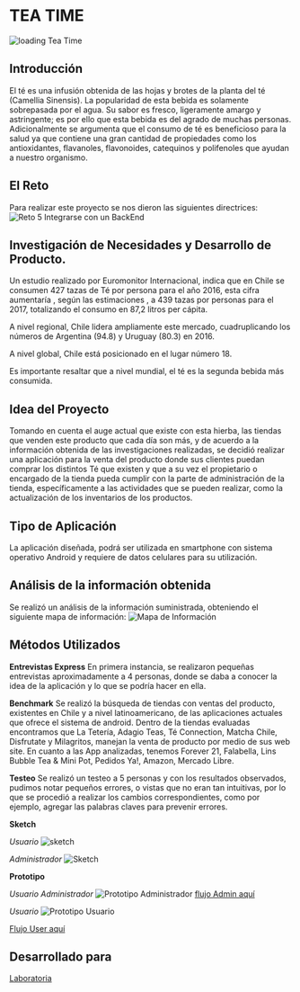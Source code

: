 # TEA TIME

![loading Tea Time](https://i.imgur.com/SfJzfOb.jpg)

## Introducción

El té es una infusión obtenida de las hojas y brotes de la planta del té (Camellia Sinensis).
La popularidad de esta bebida es solamente sobrepasada por el agua. Su sabor es fresco, ligeramente amargo y astringente; es por ello que esta bebida es del agrado de muchas personas.
Adicionalmente se argumenta que el consumo de té es beneficioso para la salud ya que contiene una gran cantidad de propiedades como los antioxidantes, flavanoles, flavonoides, catequinos y polifenoles que ayudan a nuestro organismo.

## El Reto
Para realizar este proyecto se nos dieron las siguientes directrices:
![Reto 5 Integrarse con un BackEnd](https://image.ibb.co/hGCq7x/Captura_de_pantalla_2018_03_22_a_la_s_11_11_30_p_m.png)

## Investigación de Necesidades y Desarrollo de Producto.


Un estudio realizado por Euromonitor Internacional, indica que en Chile se consumen 427 tazas de Té por persona para el año 2016, esta cifra aumentaría , según las estimaciones , a 439 tazas por personas para el 2017, totalizando el consumo en 87,2 litros per cápita.

A nivel regional, Chile lidera ampliamente este mercado, cuadruplicando los números de Argentina (94.8) y Uruguay (80.3) en 2016.

A nivel global, Chile está posicionado en el lugar número 18.

Es importante resaltar que a nivel mundial, el té es la segunda bebida más consumida.

## Idea del Proyecto

Tomando en cuenta el auge actual que existe con esta hierba,  las tiendas que venden este producto que cada día son más,  y  de acuerdo a la información obtenida de las investigaciones realizadas, se decidió realizar una aplicación para la venta del producto donde sus clientes puedan comprar los distintos Té que existen y que a su vez el propietario o encargado de la tienda pueda cumplir con la parte de administración de la tienda, específicamente a las actividades que se pueden realizar, como la actualización de los inventarios de los productos.

## Tipo de Aplicación

La aplicación diseñada, podrá ser utilizada en smartphone con sistema operativo Android y requiere de datos celulares para su utilización.



## Análisis de la información obtenida

Se realizó un análisis de la información suministrada, obteniendo  el siguiente mapa de información:
![Mapa de Información](https://image.ibb.co/cyvcnx/Captura_de_pantalla_2018_03_23_a_la_s_1_29_10_a_m.png)


## Métodos Utilizados 


**Entrevistas Express**	
En primera instancia, se realizaron pequeñas entrevistas aproximadamente a 4 personas, donde se daba a conocer la idea de la aplicación y lo que se podría hacer en ella.

**Benchmark**
	Se realizó la búsqueda de tiendas con ventas del producto, existentes en Chile y a nivel latinoamericano, de las aplicaciones actuales que ofrece el sistema de android.
	Dentro de la tiendas evaluadas encontramos que La Tetería, Adagio Teas, Té Connection, Matcha Chile, Disfrutate y Milagritos, manejan la venta de producto por medio de sus web site.
	En cuanto a las App analizadas, tenemos Forever 21, Falabella, Lins Bubble Tea & Mini Pot, Pedidos Ya!, Amazon, Mercado Libre. 

**Testeo**
	Se realizó un testeo a 5 personas y con los resultados observados,  pudimos notar pequeños errores, o vistas que no eran tan intuitivas, por lo que se procedió a realizar los cambios correspondientes, como por ejemplo, agregar las palabras claves para prevenir errores.

**Sketch**

*Usuario*
![sketch](https://i.imgur.com/Dm7gpXn.jpg)

*Administrador*
![Sketch](https://image.ibb.co/eXmYSx/Captura_de_pantalla_2018_03_23_a_la_s_1_08_04_a_m.png)

**Prototipo**


*Usuario Administrador*
![Prototipo Administrador](https://image.ibb.co/kY77nx/Captura_de_pantalla_2018_03_23_a_la_s_1_08_14_a_m.png)
<a href="https://marvelapp.com/project/2834080/">flujo Admin aquí</a> 

*Usuario*
![Prototipo Usuario](https://image.ibb.co/huHU0H/Captura_de_pantalla_2018_03_23_a_la_s_1_08_20_a_m.png)

<a href="https://marvelapp.com/project/2834239/"> Flujo User aquí</a>


## Desarrollado para
[Laboratoria](http://www.laboratoria.la/)
